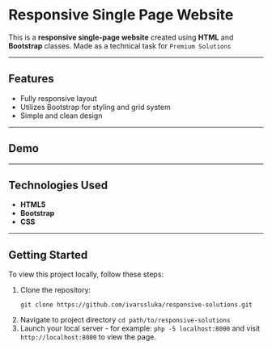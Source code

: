 # Responsive Single Page Website

This is a **responsive single-page website** created using **HTML** and **Bootstrap** classes.
Made as a technical task for ```Premium Solutions```

---

## Features

- Fully responsive layout
- Utilizes Bootstrap for styling and grid system
- Simple and clean design

---

## Demo

---

## Technologies Used

- **HTML5**
- **Bootstrap**
- **CSS**

---

## Getting Started

To view this project locally, follow these steps:

1. Clone the repository:
   ```
   git clone https://github.com/ivarssluka/responsive-solutions.git
   ```
2. Navigate to project directory ```cd path/to/responsive-solutions```
3. Launch your local server - for example:  ```php -S localhost:8000``` and visit ```http://localhost:8000``` to view the page.

